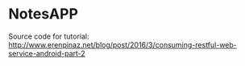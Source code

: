 # NotesAPP

Source code for tutorial: http://www.erenpinaz.net/blog/post/2016/3/consuming-restful-web-service-android-part-2
